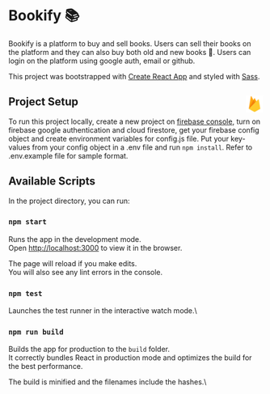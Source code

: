 # Bookify 📚

Bookify is a platform to buy and sell books. Users can sell their books on the platform and they can also buy both old and new books 📖.
Users can login on the platform using google auth, email or github.

This project was bootstrapped with [Create React App](https://github.com/facebook/create-react-app) and styled with [Sass](https://sass-lang.com).

## Project Setup <img align="right" alt="firebase" width="34px" src="https://raw.githubusercontent.com/github/explore/80688e429a7d4ef2fca1e82350fe8e3517d3494d/topics/firebase/firebase.png" />

To run this project locally, create a new project on [firebase console](https://console.firebase.google.com/), turn on firebase google authentication and cloud firestore, get your firebase config object and create environment variables for config.js file. Put your key-values from your config object in a .env file and run `npm install`. Refer to .env.example file for sample format.

## Available Scripts

In the project directory, you can run:

### `npm start`

Runs the app in the development mode.\
Open [http://localhost:3000](http://localhost:3000) to view it in the browser.

The page will reload if you make edits.\
You will also see any lint errors in the console.

### `npm test`

Launches the test runner in the interactive watch mode.\

### `npm run build`

Builds the app for production to the `build` folder.\
It correctly bundles React in production mode and optimizes the build for the best performance.

The build is minified and the filenames include the hashes.\

